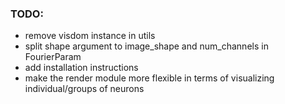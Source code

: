 ### TODO:
- remove visdom instance in utils
- split shape argument to image_shape and num_channels in FourierParam
- add installation instructions
- make the render module more flexible in terms of visualizing individual/groups of neurons
